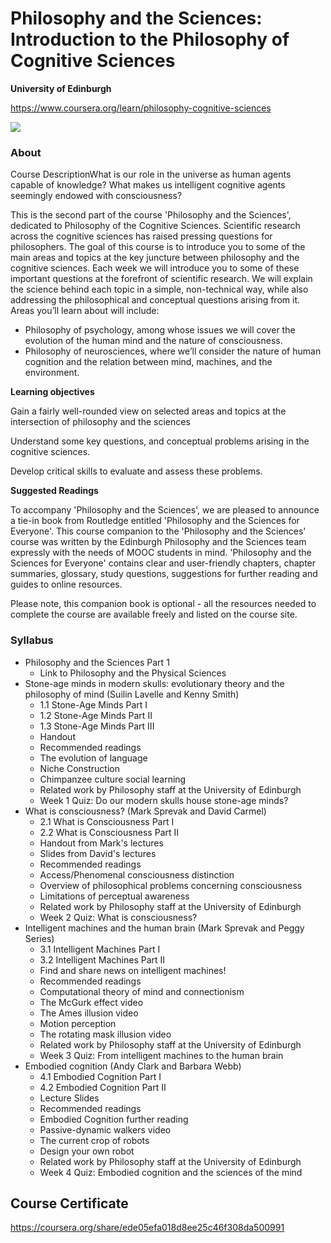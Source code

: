 # Philosophy and the Sciences: Introduction to the Philosophy of Cognitive Sciences

**University of Edinburgh**

https://www.coursera.org/learn/philosophy-cognitive-sciences

![](https://d3njjcbhbojbot.cloudfront.net/api/utilities/v1/imageproxy/https://s3.amazonaws.com/coursera-course-photos/cf/0e6f355ee930b55faf574d1d89a990/iStock_000018892265XSmall.jpeg?auto=format%2Ccompress&dpr=1&w=330&h=330&fit=fill&q=25)

### About
Course DescriptionWhat is our role in the universe as human agents capable of knowledge? What makes us intelligent cognitive agents seemingly endowed with consciousness? 

This is the second part of the course 'Philosophy and the Sciences', dedicated to Philosophy of the Cognitive Sciences. Scientific research across the cognitive sciences has raised pressing questions for philosophers. The goal of this course is to introduce you to some of the main areas and topics at the key juncture between philosophy and the cognitive sciences.
Each week we will introduce you to some of these important questions at the forefront of scientific research. We will explain the science behind each topic in a simple, non-technical way, while also addressing the philosophical and conceptual questions arising from it. Areas you’ll learn about will include:

- Philosophy of psychology, among whose issues we will cover the evolution of the human mind and the nature of consciousness.
- Philosophy of neurosciences, where we’ll consider the nature of human cognition and the relation between mind, machines, and the environment.


**Learning objectives**

Gain a fairly well-rounded view on selected areas and topics at the intersection of philosophy and the sciences

Understand some key questions, and conceptual problems arising in the cognitive sciences.

Develop critical skills to evaluate and assess these problems.

**Suggested Readings**

To accompany 'Philosophy and the Sciences', we are pleased to announce a tie-in book from Routledge entitled 'Philosophy and the Sciences for Everyone'. This course companion to the 'Philosophy and the Sciences' course was written by the Edinburgh Philosophy and the Sciences team expressly with the needs of MOOC students in mind. 'Philosophy and the Sciences for Everyone' contains clear and user-friendly chapters, chapter summaries, glossary, study questions, suggestions for further reading and guides to online resources.

Please note, this companion book is optional - all the resources needed to complete the course are available freely and listed on the course site.

### Syllabus

- Philosophy and the Sciences Part 1
  - Link to Philosophy and the Physical Sciences
- Stone-age minds in modern skulls: evolutionary theory and the philosophy of mind (Suilin Lavelle and Kenny Smith)
  - 1.1 Stone-Age Minds Part I
  - 1.2 Stone-Age Minds Part II
  - 1.3 Stone-Age Minds Part III
  - Handout
  - Recommended readings
  - The evolution of language
  - Niche Construction
  - Chimpanzee culture social learning
  - Related work by Philosophy staff at the University of Edinburgh
  - Week 1 Quiz: Do our modern skulls house stone-age minds?
- What is consciousness? (Mark Sprevak and David Carmel)
  - 2.1 What is Consciousness Part I
  - 2.2 What is Consciousness Part II
  - Handout from Mark's lectures
  - Slides from David's lectures
  - Recommended readings
  - Access/Phenomenal consciousness distinction
  - Overview of philosophical problems concerning consciousness
  - Limitations of perceptual awareness
  - Related work by Philosophy staff at the University of Edinburgh
  - Week 2 Quiz: What is consciousness?
- Intelligent machines and the human brain (Mark Sprevak and Peggy Series)
  - 3.1 Intelligent Machines Part I
  - 3.2 Intelligent Machines Part II
  - Find and share news on intelligent machines!
  - Recommended readings
  - Computational theory of mind and connectionism
  - The McGurk effect video
  - The Ames illusion video
  - Motion perception
  - The rotating mask illusion video
  - Related work by Philosophy staff at the University of Edinburgh
  - Week 3 Quiz: From intelligent machines to the human brain
- Embodied cognition (Andy Clark and Barbara Webb)
  - 4.1 Embodied Cognition Part I
  - 4.2 Embodied Cognition Part II
  - Lecture Slides
  - Recommended readings
  - Embodied Cognition further reading
  - Passive-dynamic walkers video
  - The current crop of robots
  - Design your own robot
  - Related work by Philosophy staff at the University of Edinburgh
  - Week 4 Quiz: Embodied cognition and the sciences of the mind

## Course Certificate

https://coursera.org/share/ede05efa018d8ee25c46f308da500991
